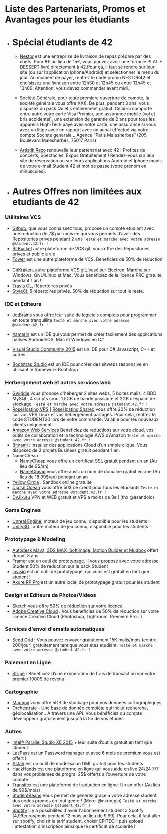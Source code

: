 <!-- TITLE:  Liste des Partenariats, Promos et Avantages pour les étudiants -->
<!-- SUBTITLE:  Liste des Partenariats, Promos et Avantages pour les étudiants -->

# Liste des Partenariats, Promos et Avantages pour les étudiants

* # Spécial étudiants de 42 

    * [Nestor](https://www.nestorparis.com/) est une entreprise de livraison de repas préparé par des chefs. Pour 8€ au lieu de 15€, vous pouvez avoir une formule PLAT + DESSERT livré directement à 42.Pour ça, il faut se rendre sur leur site (ou sur l’application Iphone/Android) et selectionner le menu du jour. Au moment de payer, rentrez le code promo NESTOR42 et choisissez une livraison entre 12h30 et 12h45 ou entre 12h45 et 13h00. Attention, vous devez commander avant midi.

    * Société Générale, pour toute première ouverture de compte, la société générale vous offre XX€. De plus, pendant 3 ans, vous disposez du pack Quietis entièrement gratuit. Celui-ci comporte entre autre votre carte Visa Premier, une assurance mobile (vol et bris accidentel), une extension de garantie de 2 ans pour tous les appareils High-Tech payé avec votre carte, une assurance si vous avez un litige avec en rapport avec un achat effectué via votre compte Societe generale… Agence “Paris Malesherbes” (205 Boulevard Malesherbes, 75017 Paris)
    * [Artistik Rezo](http://www.clubartistikrezo.com) renouvelle leur partenariat avec 42 ! Profitez de concerts, Spectacles, Expos Gratuitement ! Rendez-vous sur leur site de réservation ou sur leurs applications Android et Iphone munis de votre e-mail Student.42 et mot de passe (votre prénom en minuscules).



* # Autres Offres non limitées aux etudiants de 42

### Utilitaires VCS
* [Github](https://education.github.com/pack "GitHub"), que vous connaissez tous, propose un compte etudiant avec une reduction de 7$ par mois ce qui vous permets d’avoir des Repositories prives pendant 2 ans `Testé et marche avec votre adresse @student.42.fr !` 
* [BitBucket](https://www.atlassian.com/software/views/bitbucket-academic-license.jsp) autre plateforme de VCS git, vous offre des Repositories prives et public a vie 
* [Tower](https://www.git-tower.com/mac/buy) est une autre plateforme de VCS. Beneficiez de 50% de réduction !
* [GitKraken](https://www.gitkraken.com/github-student-developer-pack), autre plateforme VCS git, basé sur Electron. Marche sur Windows, GNU/Linux et Mac. Vous bénéficiez de la licence PRO gratuite pendant 1 an ! 
* [Travis CL](https://travis-ci.org), Répertoires privés 
* [StyleCl](https://styleci.io), 5 répertoires privés. 50% de réduction sur tout le reste. 


### IDE et Editeurs

* [JetBrains](https://www.jetbrains.com/student/) vous offre leur suite de logiciels complets pour programmer en toute tranquillite `Testé et marche avec votre adresse @student.42.fr !`

* [Xamarin](https://www.xamarin.com/student)  est un IDE qui vous permet de créer facilement des applications natives Android/iOS, Mac et Windows en C# 

* [Visual Studio Community 2015](https://www.visualstudio.com/fr/vs/community/)  est un IDE pour C#,Javascript, C++ et autres. 
* [Bootstrap Studio](https://bootstrapstudio.io/pages/student-license "Bootstrap Studio")  est un IDE pour créer des sitwebs responsive en utilisant le framework Bootstrap 


### Herbergement web et autres services web
* [Gwiddle](https://gwiddle.co.uk, "Gwiddle")  vous propose d'héberger 2 sites webs, 5 boites mails, 4 BDD MySQL, 4 scripts cron, 1.5GB de bande passante et 2GB d’espace de stockage. `Testé et marche avec votre adresse @student.42.fr !`
* [RoseHosting VPS](https://www.rosehosting.com/linux-vps-hosting.html) | [RoseHosting Shared](https://www.rosehosting.com/linux-shared-hosting.html)  vous offre 20% de réduction sur vos VPS Linux et vos hebergement partagés. Pour cela, rentrez le code STUDENT20 lors de votre commande. Valable pour les nouveaux clients uniquement. 
* [Amazon Web Services](https://www.awseducate.com/application)  Beneficiez de reductions sur votre cloud, vos outils de collaboration et la technologie AWS d’Amazon `Testé et marche avec votre adresse @student.42.fr !`
* [Bitnami](https://bitnami.com)  : Installer des applications Cloud d’un simple clique. Vous disposez de 3 projets Business gratuit pendant 1 an. 
* NameCheap :
    * [NameCheap](http://astah.net/student-license-request) vous offre un certificat SSL gratuit pendant un an (Au lieu de 9$/an) 
    * [NameCheap](http://nc.me/) vous offre aussi un nom de domaine gratuit en .me (Au lieu de 18.99$/an) pendant un an 
* [Yellow Circle](http://www.yellowcircle.net) . Sandbox online gratuite 
* [Digital Ocean](https://www.digitalocean.com)  vous offre 50$ de crédit pour tous les étudiants `Testé et marche avec votre adresse @student.42.fr !`
* [DyJix.eu](https://dyjix.eu/edu.php) VPN et WEB gratuit et VPS a moins de 3e ! (thx @asandolo)


### Game Engines
* [Unreal Engine](https://www.unrealengine.com/education), moteur de jeu connu, disponible pour les students ! 
* [Unity3D](https://store.unity.com/education) , autre moteur de jeu connu, disponible pour les students ! 

### Prototypage & Modeling
* [Autodesk Maya, 3DS MAX, Softimage, Motion Builder et Mudbox](http://www.autodesk.com/education/free-software/entertainment-creation-suite-ultimate) offert durant 3 ans 
* [Framer](http://framerjs.com/pricing/) est un outil de prototypage. Il vous propose avec votre adresse Student 50% de reduction sur le pack Student 
* [Invisio](https://www.invisionapp.com/education-signup) est un outil de prototypage, qui vous est gratuit en tant que student ! 
* [Axure RP Pro](http://www.axure.com/edu) est un autre lociel de prototypage gratuit pour les student 

### Design et Editeurs de Photos/Videos
* [Sketch](https://sketchapp.com/store/edu/) vous offre 50% de réduction sur votre licence  
* [Adobe Creative Cloud](http://www.adobe.com/fr/creativecloud/buy/students.html) . Vous beneficiez de 50% de réduction sur votre licence Creative Cloud (Photoshop, Lightroom, Premiere Pro…) 


### Services d'envoi d'emails automatiques
* [Send Grid](https://sendgrid.com/partner/github-education) : Vous pouvez envoyer gratuitement 15K mails/mois (contre 200/jour) gratuitement tant que vous etes etudiant. `Testé et marche avec votre adresse @student.42.fr !` 





### Paiement en Ligne
* [Stripe](https://stripe.com/fr) : Beneficiez d’une exoneration de frais de transaction sur votre premier 1000$ de revenu 



### Cartographie 
* [Mapbox](https://www.mapbox.com/education/) vous offre 5GB de stockage pour vos donnees cartographiques 
* [Orchestrate](https://orchestrate.io)  - Une base de donnée complète qui inclut recherche, géolocalisation.. A travers une API. Vous bénéficiez du compte développeur gratuitement jusqu'à la fin de vos études.


### Autres
* [Intel® Parallel Studio XE 2015](https://software.intel.com/en-us/qualify-for-free-software/student) + leur suite d’outils gratuit en tant que student 
* [LasPass](https://lastpass.com/edupromo.php)  est un Password manager et avec 6 mois de premium vous est offert ! 
* [Astah](http://astah.net/student-license-request) est un outil de modelisaion UML gratuit pour les students 
* [HackHands](https://hackhands.com/education/) est une plateforme en ligne qui vous aide en live 24/24 7/7 dans vos problemes de progra. 25$ offerts a l’ouverture de votre compte 
* [Transifex](https://www.transifex.com/) est une plateforme de traduction en ligne. Un an offer (Au lieu de 99$/mois) 
* [StudentBeans](https://www.studentbeans.com/) Vous permet de generez grace a votre adresse student des codes promos en tout genre ! (Merci @nkrouglo) `Testé et marche avec votre adresse @student.42.fr !` 
* [Spotify](https://spotify.com) Il y a possibilités d'avoir l'abonnement student à Spotify (4,99euros/mois pendant 12 mois au lieu de 9,99). Pour cela, il faut aller sur spotify, choisir le tarif student, choisir EPITECH puis upload l'attestation d'inscription ainsi que le certificat de scolarité ! 